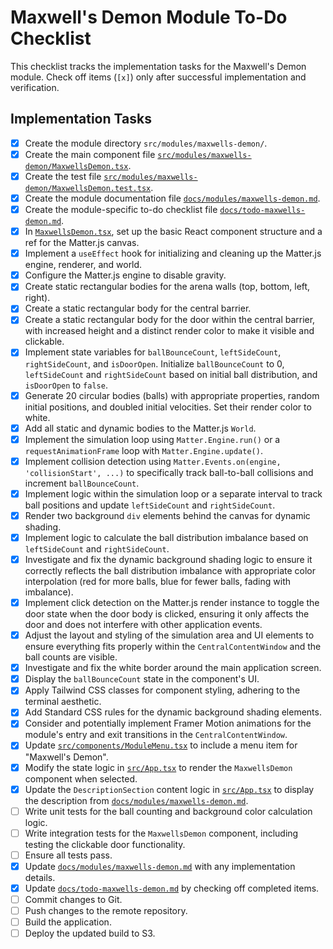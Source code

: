 # Maxwell's Demon Module To-Do Checklist

This checklist tracks the implementation tasks for the Maxwell's Demon module. Check off items (`[x]`) only after successful implementation and verification.

## Implementation Tasks

- [x] Create the module directory `src/modules/maxwells-demon/`.
- [x] Create the main component file [`src/modules/maxwells-demon/MaxwellsDemon.tsx`](src/modules/maxwells-demon/MaxwellsDemon.tsx).
- [x] Create the test file [`src/modules/maxwells-demon/MaxwellsDemon.test.tsx`](src/modules/maxwells-demon/MaxwellsDemon.test.tsx).
- [x] Create the module documentation file [`docs/modules/maxwells-demon.md`](docs/modules/maxwells-demon.md).
- [x] Create the module-specific to-do checklist file [`docs/todo-maxwells-demon.md`](docs/todo-maxwells-demon.md).
- [x] In [`MaxwellsDemon.tsx`](src/modules/maxwells-demon/MaxwellsDemon.tsx), set up the basic React component structure and a ref for the Matter.js canvas.
- [x] Implement a `useEffect` hook for initializing and cleaning up the Matter.js engine, renderer, and world.
- [x] Configure the Matter.js engine to disable gravity.
- [x] Create static rectangular bodies for the arena walls (top, bottom, left, right).
- [x] Create a static rectangular body for the central barrier.
- [x] Create a static rectangular body for the door within the central barrier, with increased height and a distinct render color to make it visible and clickable.
- [x] Implement state variables for `ballBounceCount`, `leftSideCount`, `rightSideCount`, and `isDoorOpen`. Initialize `ballBounceCount` to 0, `leftSideCount` and `rightSideCount` based on initial ball distribution, and `isDoorOpen` to `false`.
- [x] Generate 20 circular bodies (balls) with appropriate properties, random initial positions, and doubled initial velocities. Set their render color to white.
- [x] Add all static and dynamic bodies to the Matter.js `World`.
- [x] Implement the simulation loop using `Matter.Engine.run()` or a `requestAnimationFrame` loop with `Matter.Engine.update()`.
- [x] Implement collision detection using `Matter.Events.on(engine, 'collisionStart', ...)` to specifically track ball-to-ball collisions and increment `ballBounceCount`.
- [x] Implement logic within the simulation loop or a separate interval to track ball positions and update `leftSideCount` and `rightSideCount`.
- [x] Render two background `div` elements behind the canvas for dynamic shading.
- [x] Implement logic to calculate the ball distribution imbalance based on `leftSideCount` and `rightSideCount`.
- [x] Investigate and fix the dynamic background shading logic to ensure it correctly reflects the ball distribution imbalance with appropriate color interpolation (red for more balls, blue for fewer balls, fading with imbalance).
- [x] Implement click detection on the Matter.js render instance to toggle the door state when the door body is clicked, ensuring it only affects the door and does not interfere with other application events.
- [x] Adjust the layout and styling of the simulation area and UI elements to ensure everything fits properly within the `CentralContentWindow` and the ball counts are visible.
- [x] Investigate and fix the white border around the main application screen.
- [x] Display the `ballBounceCount` state in the component's UI.
- [x] Apply Tailwind CSS classes for component styling, adhering to the terminal aesthetic.
- [x] Add Standard CSS rules for the dynamic background shading elements.
- [x] Consider and potentially implement Framer Motion animations for the module's entry and exit transitions in the `CentralContentWindow`.
- [x] Update [`src/components/ModuleMenu.tsx`](src/components/ModuleMenu.tsx) to include a menu item for "Maxwell's Demon".
- [x] Modify the state logic in [`src/App.tsx`](src/App.tsx) to render the `MaxwellsDemon` component when selected.
- [x] Update the `DescriptionSection` content logic in [`src/App.tsx`](src/App.tsx) to display the description from [`docs/modules/maxwells-demon.md`](docs/modules/maxwells-demon.md).
- [ ] Write unit tests for the ball counting and background color calculation logic.
- [ ] Write integration tests for the `MaxwellsDemon` component, including testing the clickable door functionality.
- [ ] Ensure all tests pass.
- [x] Update [`docs/modules/maxwells-demon.md`](docs/modules/maxwells-demon.md) with any implementation details.
- [x] Update [`docs/todo-maxwells-demon.md`](docs/todo-maxwells-demon.md) by checking off completed items.
- [ ] Commit changes to Git.
- [ ] Push changes to the remote repository.
- [ ] Build the application.
- [ ] Deploy the updated build to S3.

